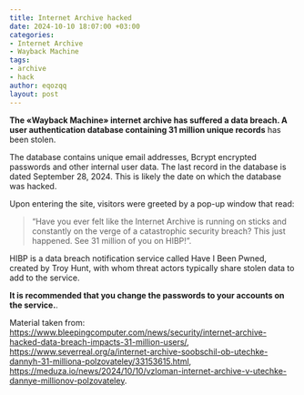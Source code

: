 ```yaml
---
title: Internet Archive hacked
date: 2024-10-10 18:07:00 +03:00
categories:
- Internet Archive
- Wayback Machine
tags:
- archive
- hack
author: eqozqq
layout: post
---
```


**The «Wayback Machine» internet archive has suffered a data breach. A user authentication database containing 31 million unique records** has been stolen.

The database contains unique email addresses, Bcrypt encrypted passwords and other internal user data. The last record in the database is dated September 28, 2024. This is likely the date on which the database was hacked.

Upon entering the site, visitors were greeted by a pop-up window that read:
> “Have you ever felt like the Internet Archive is running on sticks and constantly on the verge of a catastrophic security breach? This just happened. See 31 million of you on HIBP!”.

HIBP is a data breach notification service called Have I Been Pwned, created by Troy Hunt, with whom threat actors typically share stolen data to add to the service.

**It is recommended that you change the passwords to your accounts on the service.**.

Material taken from: https://www.bleepingcomputer.com/news/security/internet-archive-hacked-data-breach-impacts-31-million-users/, https://www.severreal.org/a/internet-archive-soobschil-ob-utechke-dannyh-31-milliona-polzovateley/33153615.html, https://meduza.io/news/2024/10/10/vzloman-internet-archive-v-utechke-dannye-millionov-polzovateley.